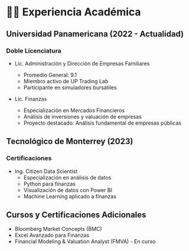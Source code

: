 # 👨‍🎓 Experiencia Académica

## Universidad Panamericana (2022 - Actualidad)

### Doble Licenciatura

- Lic. Administración y Dirección de Empresas Familiares

  - Promedio General: 9.1
  - Miembro activo de UP Trading Lab
  - Participante en simuladores bursátiles
- Lic. Finanzas

  - Especialización en Mercados Financieros
  - Análisis de inversiones y valuación de empresas
  - Proyecto destacado: Análisis fundamental de empresas públicas

## Tecnológico de Monterrey (2023)

### Certificaciones

- Ing. Citizen Data Scientist
  - Especialización en análisis de datos
  - Python para finanzas
  - Visualización de datos con Power BI
  - Machine Learning aplicado a finanzas

## Cursos y Certificaciones Adicionales

- Bloomberg Market Concepts (BMC)
- Excel Avanzado para Finanzas
- Financial Modeling & Valuation Analyst (FMVA) - En curso
